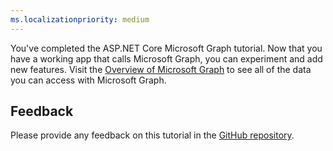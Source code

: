 ```yaml
---
ms.localizationpriority: medium
---
```


<!-- markdownlint-disable MD002 MD041 -->

You've completed the ASP.NET Core Microsoft Graph tutorial. Now that you have a working app that calls Microsoft Graph, you can experiment and add new features. Visit the [Overview of Microsoft Graph](/graph/overview) to see all of the data you can access with Microsoft Graph.

## Feedback

Please provide any feedback on this tutorial in the [GitHub repository](https://github.com/microsoftgraph/msgraph-training-aspnet-core).
